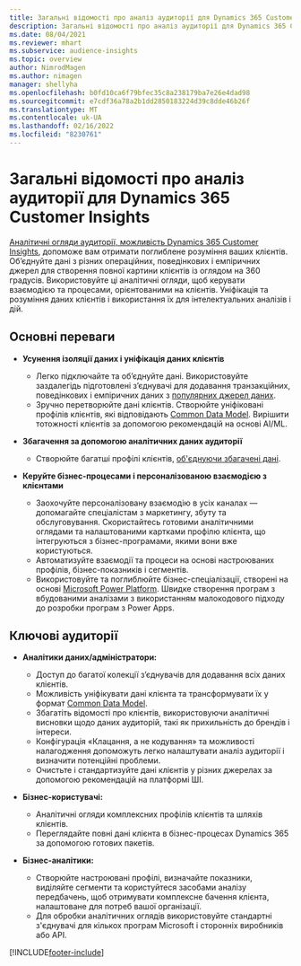 ```yaml
---
title: Загальні відомості про аналіз аудиторії для Dynamics 365 Customer Insights
description: Загальні відомості про аналіз аудиторії для Dynamics 365 Customer Insights.
ms.date: 08/04/2021
ms.reviewer: mhart
ms.subservice: audience-insights
ms.topic: overview
author: NimrodMagen
ms.author: nimagen
manager: shellyha
ms.openlocfilehash: b0fd10ca6f79bfec35c8a238179ba7e26e4dad98
ms.sourcegitcommit: e7cdf36a78a2b1dd2850183224d39c8dde46b26f
ms.translationtype: MT
ms.contentlocale: uk-UA
ms.lasthandoff: 02/16/2022
ms.locfileid: "8230761"
---
```

# <a name="audience-insights-for-dynamics-365-customer-insights-overview"></a>Загальні відомості про аналіз аудиторії для Dynamics 365 Customer Insights

[Аналітичні огляди аудиторії, можливість Dynamics 365 Customer Insights](https://dynamics.microsoft.com/ai/customer-insights/audience-insights-capability/), допоможе вам отримати поглиблене розуміння ваших клієнтів. Об’єднуйте дані з різних операційних, поведінкових і емпіричних джерел для створення повної картини клієнтів із оглядом на 360 градусів. Використовуйте ці аналітичні огляди, щоб керувати взаємодією та процесами, орієнтованими на клієнтів. Уніфікація та розуміння даних клієнтів і використання їх для інтелектуальних аналізів і дій.

## <a name="main-benefits"></a>Основні переваги 

- **Усунення ізоляції даних і уніфікація даних клієнтів**

  - Легко підключайте та об’єднуйте дані. Використовуйте заздалегідь підготовлені з’єднувачі для додавання транзакційних, поведінкових і емпіричних даних з [популярних джерел даних](data-sources.md).
  - Зручно перетворюйте дані клієнтів. Створюйте уніфіковані профілів клієнтів, які відповідають [Common Data Model](/common-data-model/). Вирішити тотожності клієнтів за допомогою рекомендацій на основі AI/ML.

- **Збагачення за допомогою аналітичних даних аудиторії**

  - Створюйте багатші профілі клієнтів, [об'єднуючи збагачені дані](enrichment-hub.md).  

- **Керуйте бізнес-процесами і персоналізованою взаємодією з клієнтами**

  - Заохочуйте персоналізовану взаємодію в усіх каналах — допомагайте спеціалістам з маркетингу, збуту та обслуговування. Скористайтесь готовими аналітичними оглядами та налаштованими картками профілю клієнта, що інтегруються з бізнес-програмами, якими вони вже користуються.
  - Автоматизуйте взаємодії та процеси на основі настроюваних профілів, бізнес-показників і сегментів.
  - Використовуйте та поглиблюйте бізнес-спеціалізації, створені на основі [Microsoft Power Platform](https://powerplatform.microsoft.com/). Швидке створення програм з вбудованими аналізами з використанням малокодового підходу до розробки програм з Power Apps.  

## <a name="key-audiences"></a>Ключові аудиторії

- **Аналітики даних/адміністратори:**

  - Доступ до багатої колекції з’єднувачів для додавання всіх даних клієнтів.
  - Можливість уніфікувати дані клієнта та трансформувати їх у формат [Common Data Model](/common-data-model/).
  - Збагатіть відомості про клієнтів, використовуючи аналітичні висновки щодо даних аудиторій, такі як прихильність до брендів і інтереси.
  - Конфігурація «Клацання, а не кодування» та можливості налагодження допоможуть легко налаштувати аналіз аудиторії і визначити потенційні проблеми.
  - Очистьте і стандартизуйте дані клієнтів у різних джерелах за допомогою рекомендацій на платформі ШІ.  

- **Бізнес-користувачі:**

  - Аналітичні огляди комплексних профілів клієнтів та шляхів клієнтів.
  - Переглядайте повні дані клієнта в бізнес-процесах Dynamics 365 за допомогою готових пакетів.

- **Бізнес-аналітики:**

  - Створюйте настроювані профілі, визначайте показники, виділяйте сегменти та користуйтеся засобами аналізу передбачень, щоб отримувати комплексне бачення клієнта, налаштоване для потреб вашої організації.  
  - Для обробки аналітичних оглядів використовуйте стандартні з'єднувачі для кількох програм Microsoft і сторонніх виробників або API.

[!INCLUDE[footer-include](../includes/footer-banner.md)]